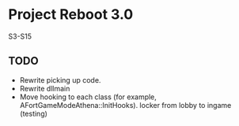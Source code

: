 # Project Reboot 3.0

S3-S15

## TODO

- Rewrite picking up code.
- Rewrite dllmain
- Move hooking to each class (for example, AFortGameModeAthena::InitHooks).
locker from lobby to ingame (testing)
